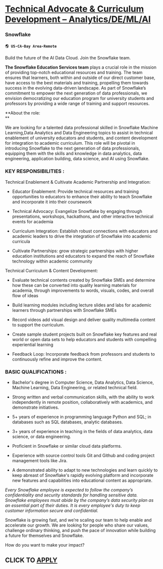 # [Technical Advocate & Curriculum Development – Analytics/DE/ML/AI](https://www.remotewlb.com/apply/technical-advocate-curriculum-development-analytics-de-ml-ai)  
### Snowflake  
#### `🌎 US-CA-Bay Area-Remote`  

Build the future of the AI Data Cloud. Join the Snowflake team.

 **The Snowflake Education Services team** plays a crucial role in the mission of providing top-notch educational resources and training. The team ensures that learners, both within and outside of our direct customer base, have access to the best materials and training, propelling them towards success in the evolving data-driven landscape. As part of Snowflake’s commitment to empower the next generation of data professionals, we envision democratizing our education program for university students and professors by providing a wide range of training and support resources.

**About the role:  
**

We are looking for a talented data professional skilled in Snowflake Machine Learning,Data Analytics and Data Engineering topics to assist in technical enablement of university educators and students, and content development for integration to academic curriculum. This role will be pivotal in introducing Snowflake to the next generation of data professionals, equipping them with the skills and knowledge in data analytics, data engineering, application building, data science, and AI using Snowflake.

### KEY RESPONSIBILITIES :

Technical Enablement & Cultivate Academic Partnership and Integration:

  * Educator Enablement: Provide technical resources and training opportunities to educators to enhance their ability to teach Snowflake and incorporate it into their coursework

  * Technical Advocacy: Evangelize Snowflake by engaging through presentations, workshops, hackathons, and other interactive technical events for academia

  * Curriculum Integration: Establish robust connections with educators and academic leaders to drive the integration of Snowflake into academic curricula

  * Cultivate Partnerships: grow strategic partnerships with higher education institutions and educators to expand the reach of Snowflake technology within academic community

Technical Curriculum & Content Development:

  * Evaluate technical contents created by Snowflake SMEs and determine how these can be converted into quality learning materials for academia, through improvements to words, visuals, codes, and overall flow of ideas

  * Build learning modules including lecture slides and labs for academic learners through partnerships with Snowflake SMEs

  * Record videos add visual design and deliver quality multimedia content to support the curriculum.

  * Create sample student projects built on Snowflake key features and real world or open data sets to help educators and students with compelling experiential learning

  * Feedback Loop: Incorporate feedback from professors and students to continuously refine and improve the content.

### BASIC QUALIFICATIONS :

  * Bachelor's degree in Computer Science, Data Analytics, Data Science, Machine Learning, Data Engineering, or related technical field.

  * Strong written and verbal communication skills, with the ability to work independently in remote position, collaboratively with academics, and demonstrate initiatives.

  * 5+ years of experience in programming language Python and SQL; in databases such as SQL databases, analytic databases.

  * 3+ years of experience in teaching in the fields of data analytics, data science, or data engineering.

  * Proficient in Snowflake or similar cloud data platforms.

  * Experience with source control tools Git and Github and coding project management tools like Jira.

  * A demonstrated ability to adapt to new technologies and learn quickly to keep abreast of Snowflake's rapidly evolving platform and incorporate new features and capabilities into educational content as appropriate.

 _Every Snowflake employee is expected to follow the company’s confidentiality and security standards for handling sensitive data. Snowflake employees must abide by the company’s data security plan as an essential part of their duties. It is every employee's duty to keep customer information secure and confidential._

Snowflake is growing fast, and we’re scaling our team to help enable and accelerate our growth. We are looking for people who share our values, challenge ordinary thinking, and push the pace of innovation while building a future for themselves and Snowflake.

How do you want to make your impact?

  
## CLICK TO [APPLY](https://www.remotewlb.com/apply/technical-advocate-curriculum-development-analytics-de-ml-ai)

